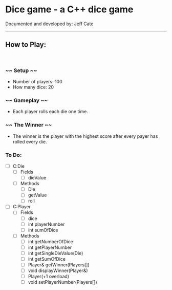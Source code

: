 # Dice game - a C++ dice game

Documented and developed by: Jeff Cate

<hr />

## How to Play:   

<br />

### ~~ Setup ~~
* Number of players: 100
* How many dice: 20

### ~~ Gameplay ~~
* Each player rolls each die one time.

### ~~ The Winner ~~
* The winner is the player with the highest score after every payer has rolled every die.

### To Do:
- [ ] C:Die
    - [ ] Fields
        - [ ] dieValue
    - [ ] Methods
        - [ ] Die
        - [ ] getValue
        - [ ] roll

- [ ] C:Player
    - [ ] Fields
        - [ ] dice
        - [ ] int playerNumber
        - [ ] int sumOfDice
    - [ ] Methods
        - [ ] int getNumberOfDice
        - [ ] int getPlayerNumber
        - [ ] int getSingleDieValue(Die)
        - [ ] int getSumOfDice
        - [ ] Player& getWinner(Players[])
        - [ ] void displayWinner(Player&)
        - [ ] Player(+1 overload)
        - [ ] void setPlayerNumber(Players[])
